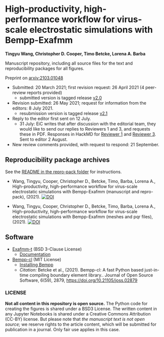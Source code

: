 # High-productivity, high-performance workflow for virus-scale electrostatic simulations with Bempp-Exafmm

**Tingyu Wang, Christopher D. Cooper, Timo Betcke, Lorena A. Barba**

Manuscript repository, including all source files for the text and reproducibility packages for all figures.

Preprint on [arxiv:2103.01048](https://arxiv.org/abs/2103.01048)

- Submitted: 20 March 2021; first revision request: 26 April 2021 (4 peer-review reports provided)
  - submitted version is tagged release [v2.0](https://github.com/barbagroup/bempp_exafmm_paper/releases/tag/v2.0) 
- Revision submitted: 26 May 2021; request for information from the editors: 8 July 2021.
  - resubmission version is tagged release [v2.1](https://github.com/barbagroup/bempp_exafmm_paper/releases/tag/v2.1) 
- Reply to the editor first sent on 12 July.
  - 31 July: EiC writes that after discussion with the editorial team, they would like to send our replies to Reviewers 1 and 3, and requests these in PDF. Responses in HackMD for [Reviewer 1](https://hackmd.io/DG_f3UiMSsaAHukBp1SmVQ) and [Reviewer 3](https://hackmd.io/e--_niKFRtWDqKBdGncy5g). Sent to editor 2 August.
- New review comments provided, with request to respond: 21 September.


## Reproducibility package archives

See the [README in the repro-pack folder](https://github.com/barbagroup/bempp_exafmm_paper/tree/master/repro-pack) for instructions.

- Wang, Tingyu, Cooper, Christopher D., Betcke, Timo, Barba, Lorena A., High-productivity, high-performance workflow for virus-scale electrostatic simulations with Bempp-Exafmm (manuscript and repro-pack), (2021). [![DOI](https://zenodo.org/badge/DOI/10.5281/zenodo.4815402.svg)](https://doi.org/10.5281/zenodo.4815402)

- Wang, Tingyu, Cooper, Christopher D., Betcke, Timo, Barba, Lorena A., High-productivity, high-performance workflow for virus-scale electrostatic simulations with Bempp-Exafmm (meshes and pqr files), (2021). [![DOI](https://zenodo.org/badge/DOI/10.5281/zenodo.4568768.svg)](https://doi.org/10.5281/zenodo.4568768)

## Software

- [Exafmm-t](https://github.com/exafmm/exafmm-t) (BSD 3-Clause License)
   - [Documentation](https://exafmm.github.io/exafmm-t/)
- [Bempp-cl](https://github.com/bempp/bempp-cl) (MIT License)
   - [Installing Bempp](http://bempp.com/installation.html)
   - _Citation:_ Betcke et al., (2021). Bempp-cl: A fast Python based just-in-time compiling boundary element library.. Journal of Open Source Software, 6(59), 2879, https://doi.org/10.21105/joss.02879

### LICENSE
**Not all content in this repository is open source.** The Python code for creating the figures is shared under a BSD3 License. The written content in any Jupyter Notebooks is shared under a Creative Commons Attribution (CC-BY) license. 
But please note that _the manuscript text is not open source;_ we reserve rights to the article content, which will be submitted for publication in a journal. Only fair use applies in this case.
